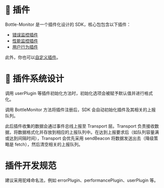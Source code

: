 # 📖 插件
Bottle-Monitor 是一个插件化设计的 SDK，核心包包含以下插件：
- [错误监控插件](./error.md)
- [性能监控插件](./performance.md)
- [用户行为插件](./user.md)

此外，你也可以[自定义插件](./custom.md)。

# 🔧 插件系统设计
调用 userPlugin 等插件初始化方法时，初始化选项会被赋予默认值并进行格式化。

调用 BottleMonitor 方法将插件注册后，SDK 会自动初始化插件及其相关的上报队列。

此后插件收集的数据会通过事件总线上报至 Transport 层。Transport 负责接收数据，将数据格式化并存放到相应的上报队列中。在达到上报要求后（如队列容量满或达到间隔时间），Transport 会优先采用 sendBeacon 将数据发送出去（降级策略是 fetch），然后清空相关的上报队列。

# 插件开发规范
建议采用驼峰命名法，例如 errorPlugin、performancePlugin、userPlugin 等。
